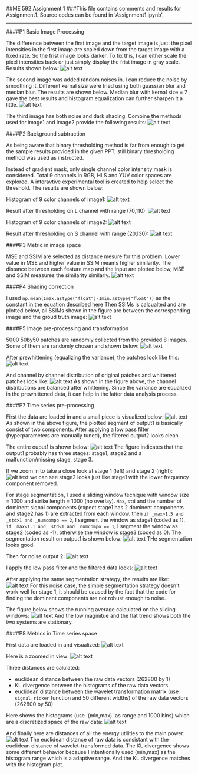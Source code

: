 ##ME 592 Assignment 1
###This file contains comments and results for Assignment1. Source codes can be found in 'Assignment1.ipynb'.

---

[//]: # (Image References)
[P1_1]: ./output_images/P1_1.png
[P1_2]: ./output_images/P1_2.png
[P1_3]: ./output_images/P1_3.png
[P2_1_hist]: ./output_images/P2_1_hist.png
[P2_2_hist]: ./output_images/P2_2_hist.png
[P2_2_s_20_130]: ./output_images/P2_2_s_20_130.png
[P2_1_l_70_110]: ./output_images/P2_1_l_70_110.png
[P3]: ./output_images/P3.png
[P4_scale_100]: ./output_images/P4_scale_100.png
[P4_scale_200]: ./output_images/P4_scale_200.png
[P4_scale_mean]: ./output_images/P4_scale_mean.png
[P5_channel_histograms]: ./output_images/P5_channel_histograms.png
[P5_pathes_white]: ./output_images/P5_pathes_white.png
[P5_pathes]: ./output_images/P5_pathes.png
[P7_output1_segmentation]: ./output_images/P7_output1_segmentation.png
[P7_output1_zoom]: ./output_images/P7_output1_zoom.png
[P7_output1]: ./output_images/P7_output1.png
[P7_output2_filtered_segmentation]: ./output_images/P7_output2_filtered_segmentation.png
[P7_output2_filtered]: ./output_images/P7_output2_filtered.png
[P7_output2]: ./output_images/P7_output2.png
[P7_running_average]: ./output_images/P7_running_average.png
[P7_signals]: ./output_images/P7_signals.png
[P8_data_histogram]: ./output_images/P8_data_histogram.png
[P8_data_visualize_zoom]: ./output_images/P8_data_visualize_zoom.png
[P8_data_visualize]: ./output_images/P8_data_visualize.png
[P8_distances]: ./output_images/P8_distances.png

####P1 Basic Image Processing

The difference between the first image and the target image is just: the pixel intensities in the first image are scaled down from the target image with a fixed rate. So the frist image looks darker. To fix this, I can either scale the pixel intensities back or just simply display the frist image in gray scale. Results shown below:
![alt text][P1_1]

The second image was added random noises in. I can reduce the noise by smoothing it. Different kernal size were tried using both guassian blur and median blur. The results are shown below. Median blur with kernal size = 7 gave the best results and histogram equalization can further sharpen it a little.
![alt text][P1_2]

The third image has both noise and dark shading. Combine the methods used for image1 and image2 provide the following results:
![alt text][P1_3]

####P2 Background subtraction

As being aware that binary thresholding method is far from enough to get the sample results provided in the given PPT, still binary thresholding method was used as instructed.

Instead of gradient mask, only single channel color intensity mask is considered. Total 9 channels in RGB, HLS and YUV color spaces are explored. A interavtive experimental tool is created to help select the threshold. The results are shown below:

Histogram of 9 color channels of image1:
![alt text][P2_1_hist]

Result after thresholding on L channel with range (70,110):
![alt text][P2_1_l_70_110]

Histogram of 9 color channels of image2:
![alt text][P2_2_hist]

Result after thresholding on S channel with range (20,130):
![alt text][P2_2_s_20_130]

####P3 Metric in image space

MSE and SSIM are selected as distance mesure for this problem. Lower value in MSE and higher value in SSIM meams higher similarity. The distance between each feature map and the input are plotted below, MSE and SSIM measures the similarity similarly.
![alt text][P3]

####P4 Shading correction

I used `np.mean(Imax.astype("float")-Imin.astype("float"))` as the constant in the equation described [here](http://www.mif.vu.lt/atpazinimas/dip/FIP/fip-Shading-2.html)
Then SSIMs is calcualted and are plotted below, all SSIMs shown in the figure are between the corresponding image and the groud truth image:
![alt text][P4_scale_mean]

####P5 Image pre-processing and transformation

5000 50by50 patches are randomly collected from the provided 8 images. Some of them are randomly chosen and shown below:
![alt text][P5_pathes]

After prewhittening (equalizing the variance), the patches look like this:
![alt text][P5_pathes_white]

And channel by channel distribution of original patches and whittened patches look like:
![alt text][P5_channel_histograms]
As shown in the figure above, the channel distributions are balanced after whittening. Since the variance are equalized in the prewhittened data, it can help in the latter data analysis process.

####P7 Time series pre-processing

First the data are loaded in and a small piece is visualized below:
![alt text][P7_signals]
As shown in the above figure, the plotted segment of output1 is basically consist of two components. After applying a low pass filter (hyperparameters are manually tuned), the filtered output2 looks clean.

The entire ouput1 is shown below:
![alt text][P7_output1]
The figure indicates that the output1 probably has three stages: stage1, stage2 and a malfunction/missing stage, stage 3.

If we zoom in to take a close look at stage 1 (left) and stage 2 (right):
![alt text][P7_output1_zoom]
we can see stage2 looks just like stage1 with the lower frequency component removed.

For stage segmentation, I used a sliding window techique with window size = 1000 and strike length = 1000 (no overlay). `Max`, `std` and the number of dominent signal components (expect stage1 has 2 dominent components and stage2 has 1) are extracted from each window. then `if _max>1.5 and _std>1 and _numcompo == 2`, I segment the window as stage1 (coded as 1), `if _max<1.1 and _std<1 and _numcompo == 1`, I segment the window as stage2 (coded as -1), otherwise the window is stage3 (coded as 0). The segmentation result on output1 is shown below: 
![alt text][P7_output1_segmentation]
THe segmentation looks good.

Then for noise output 2:
![alt text][P7_output2]

I apply the low pass filter and the filtered data looks:
![alt text][P7_output2_filtered]

After applying the same segmentation strategy, the results are like:
![alt text][P7_output2_filtered_segmentation]
For this noise case, the simple segmentation strategy doesn't work well for stage 1, it should be caused by the fact that the code for finding the dominent components are not robust enough to noise.

The figure below shows the running average calculated on the sliding windows:
![alt text][P7_running_average]
And the low maginitue and the flat trend shows both the two systems are stationary.

####P8 Metrics in Time series space

First data are loaded in and visualized:
![alt text][P8_data_visualize]

Here is a zoomed in view:
![alt text][P8_data_visualize_zoom]

Three distances are calulated:
* euclidean distance between the raw data vectors (262800 by 1)
* KL divergence between the histograms of the raw data vectors.
* euclidean distance between the wavelet transformation matrix (use `signal.ricker` function and 50 different widths) of the raw data vectors (262800 by 50)

Here shows the histograms (use '(min,max)' as range and 1000 bins) which are a discretized space of the raw data:
![alt text][P8_data_histogram]

And finally here are distances of all the energy utilities to the main power:
![alt text][P8_distances]
The euclidean distance of raw data is consistant with the euclidean distance of wavelet-transformed data. The KL divergence shows some different behavior because I intentionally used (min,max) as the histogram range which is a adaptive range. And the KL divergence matches with the histogram plot.

